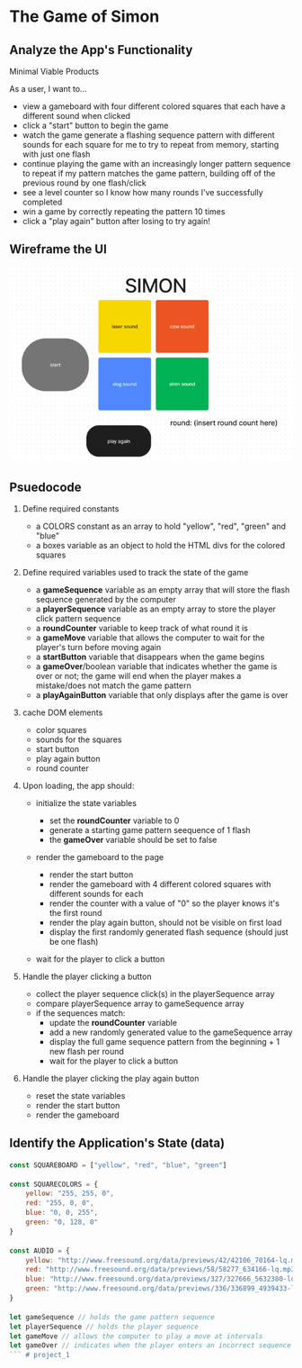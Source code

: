 # The Game of Simon

## Analyze the App's Functionality 
Minimal Viable Products

As a user, I want to... 
- view a gameboard with four different colored squares that each have a different sound when clicked
- click a "start" button to begin the game 
- watch the game generate a flashing sequence pattern with different sounds for each square for me to try to repeat from memory, starting with just one flash
- continue playing the game with an increasingly longer pattern sequence to repeat if my pattern matches the game pattern, building off of the previous round by one flash/click
- see a level counter so I know how many rounds I've successfully completed
- win a game by correctly repeating the pattern 10 times
- click a "play again" button after losing to try again!


## Wireframe the UI 
![wireframe img](/Screenshot%202023-04-20%20at%2011.20.02%20AM.png)


## Psuedocode 

1. Define required constants 
    - a COLORS constant as an array to hold "yellow", "red", "green" and "blue"
    - a boxes variable as an object to hold the HTML divs for the colored squares
     

2. Define required variables used to track the state of the game 
    - a **gameSequence** variable as an empty array that will store the flash sequence generated by the computer
    - a **playerSequence** variable as an empty array to store the player click pattern sequence 
    - a **roundCounter** variable to keep track of what round it is 
    - a **gameMove** variable that allows the computer to wait for the player's turn before moving again 
    - a **startButton** variable that disappears when the game begins
    - a **gameOver**/boolean variable that indicates whether the game is over or not; the game will end when the player makes a mistake/does not match the game pattern
    - a **playAgainButton** variable that only displays after the game is over

3. cache DOM elements 
    - color squares 
    - sounds for the squares 
    - start button 
    - play again button 
    - round counter

4. Upon loading, the app should: 
    - initialize the state variables 
        - set the **roundCounter** variable to 0
        - generate a starting game pattern seequence of 1 flash 
        - the **gameOver** variable should be set to false 

    - render the gameboard to the page 
        - render the start button
        - render the gameboard with 4 different colored squares with different sounds for each 
        - render the counter with a value of "0" so the player knows it's the first round 
        - render the play again button, should not be visible on first load
       - display the first randomly generated flash sequence (should just be one flash)
    - wait for the player to click a button 

5. Handle the player clicking a button 
    - collect the player sequence click(s) in the playerSequence array 
    - compare playerSequence array to gameSequence array
    - if the sequences match:
        - update the **roundCounter** variable 
        - add a new randomly generated value to the gameSequence array 
        - display the full game sequence pattern from the beginning + 1 new flash per round
        - wait for the player to click a button 

6. Handle the player clicking the play again button
    - reset the state variables 
    - render the start button 
    - render the gameboard 

## Identify the Application's State (data)

```js
const SQUAREBOARD = ["yellow", "red", "blue", "green"] 

const SQUARECOLORS = {
    yellow: "255, 255, 0",
    red: "255, 0, 0",
    blue: "0, 0, 255", 
    green: "0, 128, 0"
}

const AUDIO = {
    yellow: "http://www.freesound.org/data/previews/42/42106_70164-lq.mp3", 
    red: "http://www.freesound.org/data/previews/58/58277_634166-lq.mp3", 
    blue: "http://www.freesound.org/data/previews/327/327666_5632380-lq.mp3", 
    green: "http://www.freesound.org/data/previews/336/336899_4939433-lq.mp3"
}

let gameSequence // holds the game pattern sequence 
let playerSequence // holds the player sequence
let gameMove // allows the computer to play a move at intervals
let gameOver // indicates when the player enters an incorrect sequence
``` # project_1
